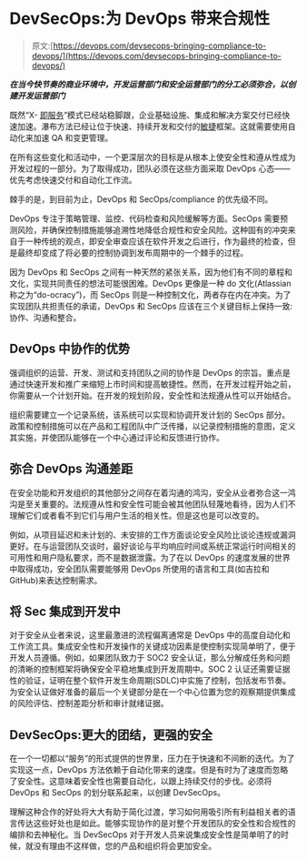 # DevSecOps:为 DevOps 带来合规性

> 原文:[https://devops.com/devsecops-bringing-compliance-to-devops/](https://devops.com/devsecops-bringing-compliance-to-devops/)

***在当今快节奏的商业环境中，开发运营部门和安全运营部门的分工必须弥合，以创建开发运营部门***

既然“X- [即服务](https://devops.com/?s=as-a-service)”模式已经站稳脚跟，企业基础设施、集成和解决方案交付已经快速加速。瀑布方法已经让位于快速、持续开发和交付的[敏捷](https://en.wikipedia.org/wiki/Agile_software_development)框架。这就需要使用自动化来加速 QA 和变更管理。

在所有这些变化和活动中，一个更深层次的目标是从根本上使安全性和遵从性成为开发过程的一部分。为了取得成功，团队必须在这些方面采取 DevOps 心态——优先考虑快速交付和自动化工作流。

棘手的是，到目前为止，DevOps 和 SecOps/compliance 的优先级不同。

DevOps 专注于策略管理、监控、代码检查和风险缓解等方面。SecOps 需要预测风险，并确保控制措施能够追溯性地降低合规性和安全风险。这种固有的冲突来自于一种传统的观点，即安全审查应该在软件开发之后进行，作为最终的检查，但是最终却变成了将必要的控制协调到发布周期中的一个棘手的过程。

因为 DevOps 和 SecOps 之间有一种天然的紧张关系，因为他们有不同的章程和文化，实现共同责任的想法可能很困难。DevOps 更像是一种 do 文化(Atlassian 称之为“do-ocracy”)，而 SecOps 则是一种控制文化，两者存在内在冲突。为了实现团队共担责任的承诺，DevOps 和 SecOps 应该在三个关键目标上保持一致:协作、沟通和整合。

## DevOps 中协作的优势

强调组织的运营、开发、测试和支持团队之间的协作是 DevOps 的宗旨。重点是通过快速开发和推广来缩短上市时间和提高敏捷性。然而，在开发过程开始之前，你需要从一个计划开始。在开发的规划阶段，安全性和法规遵从性可以开始结合。

组织需要建立一个记录系统，该系统可以实现和协调开发计划的 SecOps 部分。政策和控制措施可以在产品和工程团队中广泛传播，以记录控制措施的意图，定义其实施，并使团队能够在一个中心通过评论和反馈进行协作。

## 弥合 DevOps 沟通差距

在安全功能和开发组织的其他部分之间存在着沟通的鸿沟，安全从业者弥合这一鸿沟是至关重要的。法规遵从性和安全性可能会被其他团队轻蔑地看待，因为人们不理解它们或者看不到它们与用户生活的相关性。但是这也是可以改变的。

例如，从项目延迟和未计划的、未安排的工作方面谈论安全风险比谈论违规或漏洞更好。在与运营团队交谈时，最好谈论与平均响应时间或系统正常运行时间相关的可用性和用户隐私要求，而不是数据泄露。为了在以 DevOps 的速度发展的世界中取得成功，安全团队需要能够用 DevOps 所使用的语言和工具(如吉拉和 GitHub)来表达控制需求。

## 将 Sec 集成到开发中

对于安全从业者来说，这里最激进的流程偏离通常是 DevOps 中的高度自动化和工作流工具。集成安全性和开发操作的关键成功因素是使控制实现简单明了，便于开发人员遵循。例如，如果团队致力于 SOC2 安全认证，那么分解成任务和问题的清晰的控制框架将确保安全平稳地集成到开发周期中。SOC 2 认证还需要证据性的验证，证明在整个软件开发生命周期(SDLC)中实施了控制，包括发布节奏。为安全认证做好准备的最后一个关键部分是在一个中心位置为您的观察期提供集成的风险评估、控制差距分析和审计就绪证据。

## DevSecOps:更大的团结，更强的安全

在一个一切都以“服务”的形式提供的世界里，压力在于快速和不间断的迭代。为了实现这一点，DevOps 方法依赖于自动化带来的速度。但是有时为了速度而忽略了安全性。这意味着安全性也需要自动化，以跟上持续交付的步伐。必须将 DevOps 和 SecOps 的划分联系起来，以创建 DevSecOps。

理解这种合作的好处将大大有助于简化过渡，学习如何用吸引所有利益相关者的语言传达这些好处也是如此。能够实现协作的是对整个开发团队的安全性和合规性的编排和去神秘化。当 DevSecOps 对于开发人员来说集成安全性是简单明了的时候，就没有理由不这样做，您的产品和组织将会更加安全。